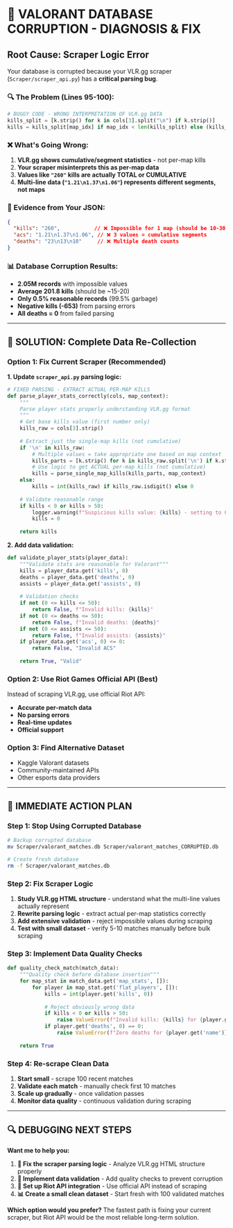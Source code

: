 # 🚨 VALORANT DATABASE CORRUPTION - DIAGNOSIS & FIX

## **Root Cause: Scraper Logic Error**

Your database is corrupted because your VLR.gg scraper (`Scraper/scraper_api.py`) has a **critical parsing bug**.

### **🔍 The Problem (Lines 95-100):**

```python
# BUGGY CODE - WRONG INTERPRETATION OF VLR.gg DATA
kills_split = [k.strip() for k in cols[3].split("\n") if k.strip()]
kills = kills_split[map_idx] if map_idx < len(kills_split) else (kills_split[0] if kills_split else cols[3])
```

### **❌ What's Going Wrong:**

1. **VLR.gg shows cumulative/segment statistics** - not per-map kills
2. **Your scraper misinterprets this as per-map data**
3. **Values like `"260"` kills are actually TOTAL or CUMULATIVE** 
4. **Multi-line data (`"1.21\n1.37\n1.06"`) represents different segments, not maps**

### **🎯 Evidence from Your JSON:**

```json
{
  "kills": "260",           // ❌ Impossible for 1 map (should be 10-30)
  "acs": "1.21\n1.37\n1.06", // ❌ 3 values = cumulative segments
  "deaths": "23\n13\n10"     // ❌ Multiple death counts
}
```

### **📊 Database Corruption Results:**

- **2.05M records** with impossible values
- **Average 201.8 kills** (should be ~15-20)  
- **Only 0.5% reasonable records** (99.5% garbage)
- **Negative kills (-653)** from parsing errors
- **All deaths = 0** from failed parsing

---

## **🔧 SOLUTION: Complete Data Re-Collection**

### **Option 1: Fix Current Scraper (Recommended)**

**1. Update `scraper_api.py` parsing logic:**

```python
# FIXED PARSING - EXTRACT ACTUAL PER-MAP KILLS
def parse_player_stats_correctly(cols, map_context):
    """
    Parse player stats properly understanding VLR.gg format
    """
    # Get base kills value (first number only)
    kills_raw = cols[3].strip()
    
    # Extract just the single-map kills (not cumulative)
    if '\n' in kills_raw:
        # Multiple values = take appropriate one based on map context
        kills_parts = [k.strip() for k in kills_raw.split('\n') if k.strip()]
        # Use logic to get ACTUAL per-map kills (not cumulative)
        kills = parse_single_map_kills(kills_parts, map_context)
    else:
        kills = int(kills_raw) if kills_raw.isdigit() else 0
    
    # Validate reasonable range
    if kills < 0 or kills > 50:
        logger.warning(f"Suspicious kills value: {kills} - setting to 0")
        kills = 0
        
    return kills
```

**2. Add data validation:**

```python
def validate_player_stats(player_data):
    """Validate stats are reasonable for Valorant"""
    kills = player_data.get('kills', 0)
    deaths = player_data.get('deaths', 0) 
    assists = player_data.get('assists', 0)
    
    # Validation checks
    if not (0 <= kills <= 50):
        return False, f"Invalid kills: {kills}"
    if not (0 <= deaths <= 50):
        return False, f"Invalid deaths: {deaths}" 
    if not (0 <= assists <= 50):
        return False, f"Invalid assists: {assists}"
    if player_data.get('acs', 0) <= 0:
        return False, "Invalid ACS"
        
    return True, "Valid"
```

### **Option 2: Use Riot Games Official API (Best)**

Instead of scraping VLR.gg, use official Riot API:
- **Accurate per-match data**
- **No parsing errors**  
- **Real-time updates**
- **Official support**

### **Option 3: Find Alternative Dataset**

- Kaggle Valorant datasets
- Community-maintained APIs
- Other esports data providers

---

## **🎯 IMMEDIATE ACTION PLAN**

### **Step 1: Stop Using Corrupted Database**
```bash
# Backup corrupted database
mv Scraper/valorant_matches.db Scraper/valorant_matches_CORRUPTED.db

# Create fresh database
rm -f Scraper/valorant_matches.db
```

### **Step 2: Fix Scraper Logic**
1. **Study VLR.gg HTML structure** - understand what the multi-line values actually represent
2. **Rewrite parsing logic** - extract actual per-map statistics correctly  
3. **Add extensive validation** - reject impossible values during scraping
4. **Test with small dataset** - verify 5-10 matches manually before bulk scraping

### **Step 3: Implement Data Quality Checks**
```python
def quality_check_match(match_data):
    """Quality check before database insertion"""
    for map_stat in match_data.get('map_stats', []):
        for player in map_stat.get('flat_players', []):
            kills = int(player.get('kills', 0))
            
            # Reject obviously wrong data
            if kills < 0 or kills > 50:
                raise ValueError(f"Invalid kills: {kills} for {player.get('name')}")
            if player.get('deaths', 0) == 0:
                raise ValueError(f"Zero deaths for {player.get('name')}")
                
    return True
```

### **Step 4: Re-scrape Clean Data**
1. **Start small** - scrape 100 recent matches
2. **Validate each match** - manually check first 10 matches  
3. **Scale up gradually** - once validation passes
4. **Monitor data quality** - continuous validation during scraping

---

## **🔍 DEBUGGING NEXT STEPS**

**Want me to help you:**

1. **🔧 Fix the scraper parsing logic** - Analyze VLR.gg HTML structure properly
2. **🎯 Implement data validation** - Add quality checks to prevent corruption  
3. **🚀 Set up Riot API integration** - Use official API instead of scraping
4. **📊 Create a small clean dataset** - Start fresh with 100 validated matches

**Which option would you prefer?** The fastest path is fixing your current scraper, but Riot API would be the most reliable long-term solution. 